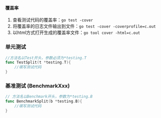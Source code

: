 #### 覆盖率
1. 查看测试代码的覆盖率：`go test -cover`
2. 将覆盖率的日志文件输出到文件：`go test -cover -coverprofile=c.out`
3. 以html方式打开生成的覆盖率文件：`go tool cover -html=c.out`

### 单元测试

```go
//方法名以Test开头，参数必须为*testing.T
func TestSplit(t *testing.T){
    //填写测试代码
}
```

### 基准测试 (BenchmarkXxx)

```go
// 方法名以Benchmark开头，参数为*testing.B
func BenchmarkSplit(b *testing.B){
    //填写测试代码
}
```